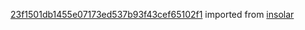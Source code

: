 [23f1501db1455e07173ed537b93f43cef65102f1](https://github.com/insolar/insolar/commit/23f1501db1455e07173ed537b93f43cef65102f1) imported from [insolar](https://github.com/insolar/insolar)
